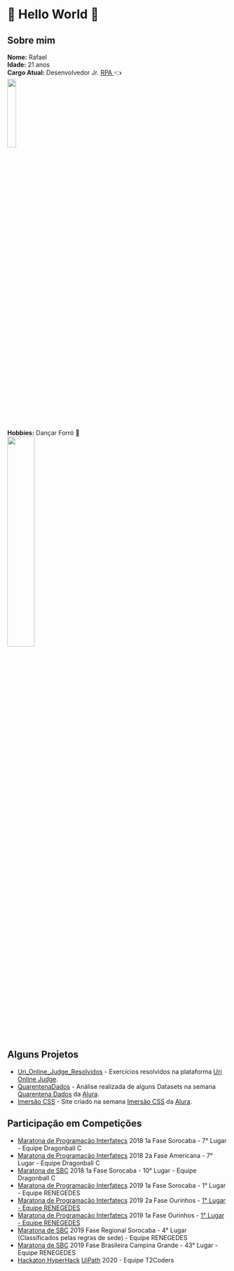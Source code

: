 # :orange: Hello World  :robot:

## Sobre mim

**Nome:** Rafael<br>
**Idade:** 21 anos<br>
**Cargo Atual:** Desenvolvedor Jr. <a href="https://www.uipath.com/pt/rpa/robotic-process-automation"> RPA </a> :point_left:<br>
<img src="https://user-images.githubusercontent.com/32595366/91922068-60700580-eca3-11ea-91b5-8cc4e4c87fbe.gif" width="20%" height="20%"><br><br>
**Hobbies:** Dançar Forró :man_dancing:<br>
<img src="https://user-images.githubusercontent.com/32595366/91922806-3b7c9200-eca5-11ea-9117-781f4b3c9790.gif" width="35%" height="35%">

## Alguns Projetos

- [Uri_Online_Judge_Resolvidos](https://github.com/RafaelHPS/Uri_Online_Judge_Resolvidos) - Exercícios resolvidos na plataforma [Uri Online Judge](https://www.urionlinejudge.com.br/judge/en/login).
- [QuarentenaDados](https://github.com/RafaelHPS/QuarentenaDados) - Análise realizada de alguns Datasets na semana [Quarentena Dados](https://www.alura.com.br/quarentenadados) da [Alura](https://www.alura.com.br/).
- [Imersão CSS](https://github.com/RafaelHPS/imersaocss) - Site criado na semana [Imersão CSS](https://www.alura.com.br/imersao-css) da [Alura](https://www.alura.com.br/).

## Participação em Competições


- [Maratona de Programação Interfatecs](https://fundacaofat.org.br/maratona-de-programacao-interfatecs) 2018 1a Fase Sorocaba - 7° Lugar - Equipe Dragonball C
- [Maratona de Programação Interfatecs](https://fundacaofat.org.br/maratona-de-programacao-interfatecs) 2018 2a Fase Americana - 7° Lugar - Equipe Dragonball C
- [Maratona de SBC](http://maratona.sbc.org.br/sobre20.html) 2018 1a Fase Sorocaba - 10° Lugar - Equipe Dragonball C
- [Maratona de Programação Interfatecs](https://fundacaofat.org.br/maratona-de-programacao-interfatecs) 2019 1a Fase Sorocaba - 1° Lugar - Equipe RENEGEDES
- [Maratona de Programação Interfatecs](https://fundacaofat.org.br/maratona-de-programacao-interfatecs) 2019 2a Fase Ourinhos - [1° Lugar - Equipe RENEGEDES](https://www.cps.sp.gov.br/fatec-sorocaba-e-campea-da-8a-edicao-da-interfatecs/)
- [Maratona de Programação Interfatecs](https://fundacaofat.org.br/maratona-de-programacao-interfatecs) 2019 1a Fase Ourinhos - [1° Lugar - Equipe RENEGEDES](https://www.cps.sp.gov.br/fatec-sorocaba-e-campea-da-8a-edicao-da-interfatecs/)
- [Maratona de SBC](http://maratona.sbc.org.br/sobre20.html) 2019 Fase Regional Sorocaba - 4° Lugar (Classificados pelas regras de sede) - Equipe RENEGEDES
- [Maratona de SBC](http://maratona.sbc.org.br/sobre20.html) 2019 Fase Brasileira Campina Grande - 43° Lugar - Equipe RENEGEDES
- [Hackaton HyperHack](https://communityevents.uipath.com/events/details/uipath-hackathons-presents-participate-in-the-uipath-hyperhack/) [UiPath](https://www.uipath.com/pt/) 2020 - Equipe T2Coders
